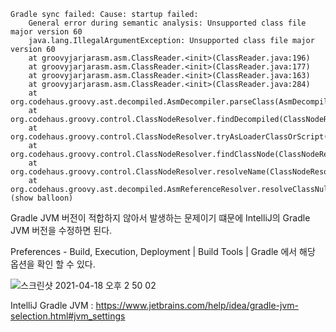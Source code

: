 ```
Gradle sync failed: Cause: startup failed:
    General error during semantic analysis: Unsupported class file major version 60
    java.lang.IllegalArgumentException: Unsupported class file major version 60
    at groovyjarjarasm.asm.ClassReader.<init>(ClassReader.java:196)
    at groovyjarjarasm.asm.ClassReader.<init>(ClassReader.java:177)
    at groovyjarjarasm.asm.ClassReader.<init>(ClassReader.java:163)
    at groovyjarjarasm.asm.ClassReader.<init>(ClassReader.java:284)
    at org.codehaus.groovy.ast.decompiled.AsmDecompiler.parseClass(AsmDecompiler.java:81)
    at org.codehaus.groovy.control.ClassNodeResolver.findDecompiled(ClassNodeResolver.java:251)
    at org.codehaus.groovy.control.ClassNodeResolver.tryAsLoaderClassOrScript(ClassNodeResolver.java:189)
    at org.codehaus.groovy.control.ClassNodeResolver.findClassNode(ClassNodeResolver.java:169)
    at org.codehaus.groovy.control.ClassNodeResolver.resolveName(ClassNodeResolver.java:125)
    at org.codehaus.groovy.ast.decompiled.AsmReferenceResolver.resolveClassNul... (show balloon)
```

Gradle JVM 버전이 적합하지 않아서 발생하는 문제이기 떄문에 IntelliJ의 Gradle JVM 버전을 수정하면 된다.

Preferences - Build, Execution, Deployment | Build Tools | Gradle 에서 해당 옵션을 확인 할 수 있다.

![스크린샷 2021-04-18 오후 2 50 02](https://user-images.githubusercontent.com/18159012/115136507-264d4b80-a05b-11eb-8247-3046853aae1d.png)

IntelliJ Gradle JVM : https://www.jetbrains.com/help/idea/gradle-jvm-selection.html#jvm_settings